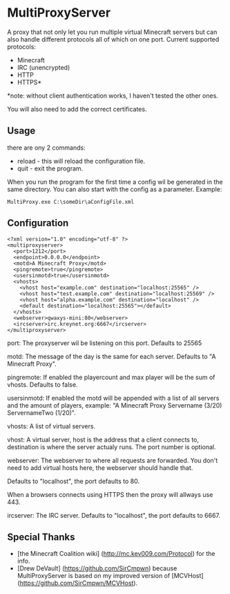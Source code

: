 MultiProxyServer
=============

A proxy that not only let you run multiple virtual Minecraft servers but can also handle different protocols all of which on one port.
Current supported protocols:
 * Minecraft
 * IRC (unencrypted)
 * HTTP
 * HTTPS*
 
*note: without client authentication works, I haven't tested the other ones.

You will also need to add the correct certificates.

Usage
-------
there are ony 2 commands:
 * reload - this will reload the configuration file.
 * quit - exit the program.
 
When you run the program for the first time a config wil be generated in the same directory.
You can also start with the config as a parameter. Example:

	MultiProxy.exe C:\someDir\aConfigFile.xml

Configuration
-------
	<?xml version="1.0" encoding="utf-8" ?>
	<multiproxyserver>
	  <port>1212</port>
	  <endpoint>0.0.0.0</endpoint>
	  <motd>A Minecraft Proxy</motd>
	  <pingremote>true</pingremote>
	  <usersinmotd>true</usersinmotd>
	  <vhosts>
		<vhost host="example.com" destination="localhost:25565" />
		<vhost host="test.example.com" destination="localhost:25569" />
		<vhost host="alpha.example.com" destination="localhost" />
		<default destination="localhost:25565"></default>
	  </vhosts>
	  <webserver>qwaxys-mini:80</webserver>
	  <ircserver>irc.kreynet.org:6667</ircserver>
	</multiproxyserver>
	
port: The proxyserver wil be listening on this port. Defaults to 25565

motd: The message of the day is the same for each server. Defaults to "A Minecraft Proxy".

pingremote: If enabled the playercount and max player will be the sum of vhosts. Defaults to false.

usersinmotd: If enabled the motd will be appended with a list of all servers and the amount of players, example: "A Minecraft Proxy Servername (3/20) ServernameTwo (1/20)".

vhosts: A list of virtual servers.

vhost: A virtual server, host is the address that a client connects to, destination is where the server actualy runs. The port number is optional.

webserver: The webserver to where all requests are forwarded. You don't need to add virtual hosts here, the webserver should handle that.

Defaults to "localhost", the port defaults to 80.

When a browsers connects using HTTPS then the proxy will allways use 443.

ircserver: The IRC server. Defaults to "localhost", the port defaults to 6667.

Special Thanks
-------
 * [the Minecraft Coalition wiki] (http://mc.kev009.com/Protocol) for the info.
 * [Drew DeVault] (https://github.com/SirCmpwn) because MultiProxyServer is based on my improved version of [MCVHost] (https://github.com/SirCmpwn/MCVHost).